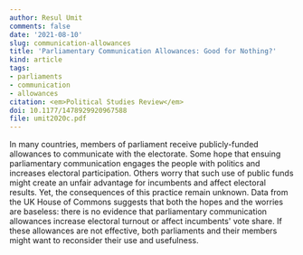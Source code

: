 ```yaml
---
author: Resul Umit
comments: false
date: '2021-08-10'
slug: communication-allowances
title: 'Parliamentary Communication Allowances: Good for Nothing?'
kind: article
tags:
- parliaments
- communication
- allowances
citation: <em>Political Studies Review</em>
doi: 10.1177/1478929920967588
file: umit2020c.pdf
---
```


In many countries, members of parliament receive publicly-funded allowances to communicate with the electorate. Some hope that ensuing parliamentary communication engages the people with politics and increases electoral participation. Others worry that such use of public funds might create an unfair advantage for incumbents and affect electoral results. Yet, the consequences of this practice remain unknown. Data from the UK House of Commons suggests that both the hopes and the worries are baseless: there is no evidence that parliamentary communication allowances increase electoral turnout or affect incumbents' vote share. If these allowances are not effective, both parliaments and their members might want to reconsider their use and usefulness.